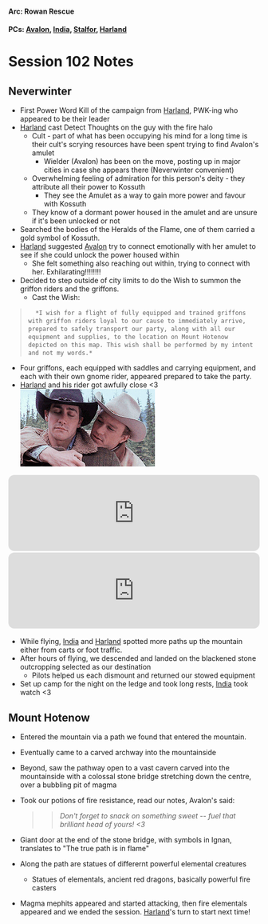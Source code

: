 #### Arc: Rowan Rescue
#### PCs: [Avalon](PCs/Current/Avalon.md), [India](PCs/Current/India.md), [Stalfor](PCs/Current/Stalfor.md), [Harland](PCs/Current/Harland.md)

# Session 102 Notes

## Neverwinter
- First Power Word Kill of the campaign from [Harland](PCs/Current/Harland.md), PWK-ing who appeared to be their leader
- [Harland](PCs/Current/Harland.md) cast Detect Thoughts on the guy with the fire halo
	- Cult - part of what has been occupying his mind for a long time is their cult's scrying resources have been spent trying to find Avalon's amulet
		- Wielder (Avalon) has been on the move, posting up in major cities in case she appears there (Neverwinter convenient)
	- Overwhelming feeling of admiration for this person's deity - they attribute all their power to Kossuth 
		- They see the Amulet as a way to gain more power and favour with Kossuth
	- They know of a dormant power housed in the amulet and are unsure if it's been unlocked or not
- Searched the bodies of the Heralds of the Flame, one of them carried a gold symbol of Kossuth.
- [Harland](PCs/Current/Harland.md) suggested [Avalon](PCs/Current/Avalon.md) try to connect emotionally with her amulet to see if she could unlock the power housed within
	- She felt something also reaching out within, trying to connect with her. Exhilarating!!!!!!!!
- Decided to step outside of city limits to do the Wish to summon the griffon riders and the griffons.
	- Cast the Wish:
> 		*I wish for a flight of fully equipped and trained griffons with griffon riders loyal to our cause to immediately arrive, prepared to safely transport our party, along with all our equipment and supplies, to the location on Mount Hotenow depicted on this map. This wish shall be performed by my intent and not my words.*

- Four griffons, each equipped with saddles and carrying equipment, and each with their own gnome rider, appeared prepared to take the party.
- [Harland](PCs/Current/Harland.md) and his rider got awfully close <3
	![](Pictures/Session102-1.gif)

<iframe style="border-radius:12px" src="https://open.spotify.com/embed/track/2QTDuJIGKUjR7E2Q6KupIh?utm_source=generator" width="100%" height="152" frameBorder="0" allowfullscreen="" allow="autoplay; clipboard-write; encrypted-media; fullscreen; picture-in-picture" loading="lazy"></iframe>
<iframe style="border-radius:12px" src="https://open.spotify.com/embed/track/5yyqx4brn6Bm9U1Rj9ENnz?utm_source=generator" width="100%" height="152" frameBorder="0" allowfullscreen="" allow="autoplay; clipboard-write; encrypted-media; fullscreen; picture-in-picture" loading="lazy"></iframe>

- While flying, [India](PCs/Current/India.md) and [Harland](PCs/Current/Harland.md) spotted more paths up the mountain either from carts or foot traffic.
- After hours of flying, we descended and landed on the blackened stone outcropping selected as our destination
	- Pilots helped us each dismount and returned our stowed equipment
- Set up camp for the night on the ledge and took long rests, [India](PCs/Current/India.md) took watch <3

## Mount Hotenow
- Entered the mountain via a path we found that entered the mountain. 
- Eventually came to a carved archway into the mountainside
- Beyond, saw the pathway open to a vast cavern carved into the mountainside with a colossal stone bridge stretching down the centre, over a bubbling pit of magma
- Took our potions of fire resistance, read our notes, Avalon's said:
	>> *Don't forget to snack on something sweet -- fuel that brilliant head of yours! <3*
	
- Giant door at the end of the stone bridge, with symbols in Ignan, translates to "The true path is in flame"
- Along the path are statues of differernt powerful elemental creatures
	- Statues of elementals, ancient red dragons, basically powerful fire casters
- Magma mephits appeared and started attacking, then fire elementals appeared and we ended the session. [Harland](PCs/Current/Harland.md)'s turn to start next time!